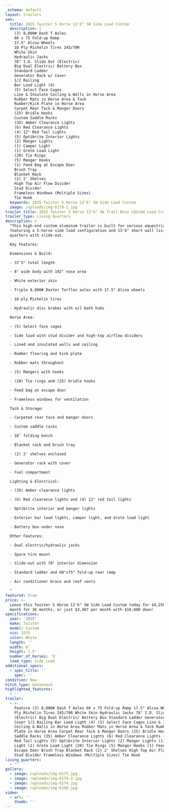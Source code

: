 ```yaml
---
_schema: default
layout: trailers
seo:
  title: 2025 Twister 5 Horse 13'6" SW Side Load Custom
  description: |
    (3) 8,000# Dash T Axles
    60 x 75 Fold-up Ramp
    17.5" Alcoa Wheels
    18 Ply Michelin Tires 245/70R
    White Skin
    Hydraulic Jacks
    78" I.D. Slide Out (Electric)
    Big Dual Electric/ Battery Box
    Standard Ladder
    Generator Rack w/ Cover
    1/2 Railing
    Bar Load Light (4)
    (5) Select Face Cages
    Line & Insulate Ceiling & Walls in Horse Area
    Rubber Mats in Horse Area & Tack
    Rumber/Kick Plate in Horse Area
    Carpet Rear Tack & Manger Doors
    (25) Bridle Hooks
    Custom Saddle Racks
    (35) Amber Clearance Lights
    (6) Red Clearance Lights
    (4) 12" Red Tail Lights
    (5) Optibrite Interior Lights
    (2) Manger Lights
    (1) Camper Light
    (1) Grote Load Light
    (20) Tie Rings
    (5) Manger Hooks
    (1) Feed Bag at Escape Door
    Brush Tray
    Blanket Rack
    (2) 2' Shelves
    High Top Air Flow Divider
    Stud Divider
    Frameless Windows (Multiple Sizes)
    Tie Hook
  keywords: 2025 Twister 5 Horse 13'6" SW Side Load Custom
  image: /uploads/img-6179-1.jpg
trailer_title: 2025 Twister 5 Horse 13'6" SW Trail Boss LQSide Load Custom S525
trailer_type: Living Quarters
description: >
  "This high-end custom aluminum trailer is built for serious equestrian use,
  featuring a 5-horse side load configuration and 13'6" short wall living
  quarters with slide-out.

  Key Features:

  Dimensions & Build:

  - 37'5" total length

  - 8' wide body with 102" nose area

  - White exterior skin

  - Triple 8,000# Dexter Torflex axles with 17.5" Alcoa wheels

  - 18-ply Michelin tires

  - Hydraulic disc brakes with oil bath hubs

  Horse Area:

  - (5) Select face cages

  - Side load with stud divider and high-top airflow dividers

  - Lined and insulated walls and ceiling

  - Rumber flooring and kick plate

  - Rubber mats throughout

  - (5) Mangers with hooks

  - (20) Tie rings and (25) bridle hooks

  - Feed bag at escape door

  - Frameless windows for ventilation

  Tack & Storage:

  - Carpeted rear tack and manger doors

  - Custom saddle racks

  - 10’ folding bench

  - Blanket rack and brush tray

  - (2) 2' shelves enclosed

  - Generator rack with cover

  - Fuel compartment

  Lighting & Electrical:

  - (35) Amber clearance lights

  - (6) Red clearance lights and (4) 12" red tail lights

  - Optibrite interior and manger lights

  - Exterior bar load lights, camper light, and Grote load light

  - Battery box under nose

  Other Features:

  - Dual electric/hydraulic jacks

  - Spare tire mount

  - Slide-out with 78" interior dimension

  - Standard ladder and 60"x75" fold-up rear ramp

  - Air conditioner brace and roof vents

  "
featured: true
price: >-
  Lease this Twister 5 Horse 13'6" SW Side Load Custom today for $4,258 per
  month for 36 months, or just $3,487 per month with $10,000 down!
specifications:
  year: '2025'
  make: Twister
  model: Custom
  vin: S525
  color: White
  length: ''
  width: 8'
  height: 7.5'
  number_of_horses: '5'
  load_type: Side Load
additional_specs:
  - spec_title: ''
    spec: ''
condition: New
hitch_type: Gooseneck
highlighted_features:
  - ''
trailer:
  - >-
    Feature (3) 8,000# Dash T Axles 60 x 75 Fold-up Ramp 17.5" Alcoa Wheels 18
    Ply Michelin Tires 245/70R White Skin Hydraulic Jacks 78" I.D. Slide Out
    (Electric) Big Dual Electric/ Battery Box Standard Ladder Generator Rack w/
    Cover 1/2 Railing Bar Load Light (4) (5) Select Face Cages Line & Insulate
    Ceiling & Walls in Horse Area Rubber Mats in Horse Area & Tack Rumber/Kick
    Plate in Horse Area Carpet Rear Tack & Manger Doors (25) Bridle Hooks Custom
    Saddle Racks (35) Amber Clearance Lights (6) Red Clearance Lights (4) 12"
    Red Tail Lights (5) Optibrite Interior Lights (2) Manger Lights (1) Camper
    Light (1) Grote Load Light (20) Tie Rings (5) Manger Hooks (1) Feed Bag at
    Escape Door Brush Tray Blanket Rack (2) 2' Shelves High Top Air Flow Divider
    Stud Divider Frameless Windows (Multiple Sizes) Tie Hook
living_quarters:
  - ''
gallery:
  - image: /uploads/img-6175.jpg
  - image: /uploads/img-6179-2.jpg
  - image: /uploads/img-6174.jpg
  - image: /uploads/img-6180.jpg
video:
  - url: ''
    thumb: ''
---
```

